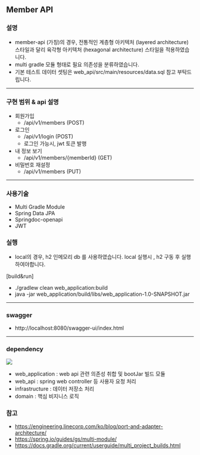 ## Member API

### 설명
- member-api (가칭)의 경우, 전통적인 계층형 아키텍처 (layered architecture) 스타일과 달리 육각형 아키텍처 (hexagonal architecture)
스타일을 적용하였습니다.
- multi gradle 모듈 형태로 필요 의존성을 분류하였습니다.
- 기본 테스트 데이터 셋팅은 web_api/src/main/resources/data.sql 참고 부탁드립니다.

<hr>

### 구현 범위 & api 설명
- 회원가입 
  - /api/v1/members (POST)
- 로그인
  - /api/v1/login (POST)
  - 로그인 가능시, jwt 토큰 발행
- 내 정보 보기
  - /api/v1/members/{memberId} (GET)
- 비밀번호 재설정
  - /api/v1/members (PUT)

<hr>

### 사용기술
- Multi Gradle Module
- Spring Data JPA
- Springdoc-openapi
- JWT

### 실행
- local의 경우, h2 인메모리 db 를 사용하였습니다. local 실행시 , h2 구동 후 실행하여야합니다.

[build&run]
- ./gradlew clean web_application:build
- java -jar web_application/build/libs/web_application-1.0-SNAPSHOT.jar

<hr>

### swagger
- http://localhost:8080/swagger-ui/index.html

<hr>

### dependency
![](http://www.plantuml.com/plantuml/png/ROz13i8W44Ntd68kq2kOtiJymjGGMvWCqx0mtbr8YL7ZYWVpU8Iv6DIEVNC2VyUDoMTbUZXgi4jEd8n2tX4JeL1mJ_Ss4I36-YDNNgwGsEtQrgzPJAkYc1xU3kMknBLy9fUShSqXVwEoHG-BEPtnVh62fkb2OS3vvE3UTlrWA6q_QEOKsfzV)
- web_application : web api 관련 의존성 취합 및 bootJar 빌드 모듈
- web_api : spring web controller 등 사용자 요청 처리
- infrastructure : 데이터 저장소 처리
- domain : 핵심 비지니스 로직

### 참고
- https://engineering.linecorp.com/ko/blog/port-and-adapter-architecture/
- https://spring.io/guides/gs/multi-module/
- https://docs.gradle.org/current/userguide/multi_project_builds.html
